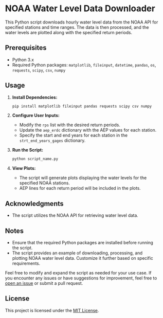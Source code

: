 # NOAA Water Level Data Downloader

This Python script downloads hourly water level data from the NOAA API for specified stations and time ranges. The data is then processed, and the water levels are plotted along with the specified return periods.

## Prerequisites

- Python 3.x
- Required Python packages: `matplotlib`, `fileinput`, `datetime`, `pandas`, `os`, `requests`, `scipy`, `csv`, `numpy`

## Usage

1. **Install Dependencies:**
    ```bash
    pip install matplotlib fileinput pandas requests scipy csv numpy
    ```

2. **Configure User Inputs:**
    - Modify the `rps` list with the desired return periods.
    - Update the `aep_erdc` dictionary with the AEP values for each station.
    - Specify the start and end years for each station in the `strt_end_years_gages` dictionary.

3. **Run the Script:**
    ```bash
    python script_name.py
    ```

4. **View Plots:**
    - The script will generate plots displaying the water levels for the specified NOAA stations.
    - AEP lines for each return period will be included in the plots.

## Acknowledgments

- The script utilizes the NOAA API for retrieving water level data.

## Notes

- Ensure that the required Python packages are installed before running the script.
- The script provides an example of downloading, processing, and plotting NOAA water level data. Customize it further based on specific requirements.

Feel free to modify and expand the script as needed for your use case. If you encounter any issues or have suggestions for improvement, feel free to [open an issue](https://github.com/your-username/your-repository/issues) or submit a pull request.

## License

This project is licensed under the [MIT License](LICENSE).
